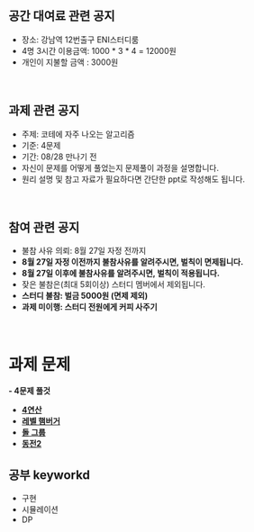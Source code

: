 ## 공간 대여료 관련 공지
- 장소: 강남역 12번출구 ENI스터디룸
- 4명 3시간 이용금액: 1000 * 3 * 4 = 12000원
- 개인이 지불할 금액 : 3000원

<br>

## 과제 관련 공지
- 주제: 코테에 자주 나오는 알고리즘
- 기준: 4문제
- 기간: 08/28 만나기 전
- 자신이 문제를 어떻게 풀었는지 문제풀이 과정을 설명합니다.
- 원리 설명 및 참고 자료가 필요하다면 간단한 ppt로 작성해도 됩니다.

<br>

## 참여 관련 공지
- 불참 사유 의뢰: 8월 27일 자정 전까지
- **8월 27일 자정 이전까지 불참사유를 알려주시면, 벌칙이 면제됩니다.**
- **8월 27일 이후에 불참사유를 알려주시면, 벌칙이 적용됩니다.**
- 잦은 불참은(최대 5회이상) 스터디 멤버에서 제외됩니다.
- **스터디 불참: 벌금 5000원 (면제 제외)**
- **과제 미이행: 스터디 전원에게 커피 사주기**
<br>

# 과제 문제

**- 4문제 풀것**
- [**4연산**](https://www.acmicpc.net/problem/14395)
- [**레벨 햄버거**](https://www.acmicpc.net/problem/16974)
- [**돌 그룹**](https://www.acmicpc.net/problem/12886)
- [**동전2**](https://www.acmicpc.net/problem/2294)

## 공부 keyworkd
- 구현
- 시뮬레이션
- DP

<br>